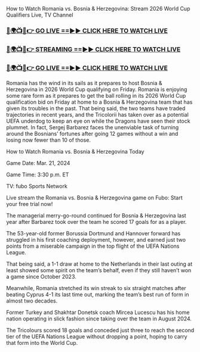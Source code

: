 How to Watch Romania vs. Bosnia & Herzegovina: Stream 2026 World Cup Qualifiers Live, TV Channel

<h3><a href="https://t.co/P4w5nBbPFk">🔴🌍📺📱👉 GO LIVE ==►► CLICK HERE TO WATCH LIVE</a></h3>

<h3><a href="https://t.co/P4w5nBbPFk">🔴🌍📺📱👉 STREAMING ==►► CLICK HERE TO WATCH LIVE</a></h3>

<h3><a href="https://t.co/P4w5nBbPFk">🔴🌍📺📱👉 GO LIVE ==►► CLICK HERE TO WATCH LIVE</a></h3>

Romania has the wind in its sails as it prepares to host Bosnia & Herzegovina in 2026 World Cup qualifying on Friday.
Romania is enjoying some rare form as it prepares to get the ball rolling in its 2026 World Cup qualification bid on Friday at home to a Bosnia & Herzegovina team that has given its troubles in the past. That being said, the two teams have traded trajectories in recent years, and the Tricolorii has taken over as a potential UEFA underdog to keep an eye on while the Dragons have seen their stock plummet. In fact, Sergej Barbarez faces the unenviable task of turning around the Bosnians’ fortunes after going 12 games without a win and losing now fewer than 10 of those.

How to Watch Romania vs. Bosnia & Herzegovina Today

Game Date: Mar. 21, 2024

Game Time: 3:30 p.m. ET

TV: fubo Sports Network

Live stream the Romania vs. Bosnia & Herzegovina game on Fubo: Start your free trial now!

The managerial merry-go-round continued for Bosnia & Herzegovina last year after Barbarez took over the team he scored 17 goals for as a player.

The 53-year-old former Borussia Dortmund and Hannover forward has struggled in his first coaching deployment, however, and earned just two points from a miserable campaign in the top flight of the UEFA Nations League.

That being said, a 1-1 draw at home to the Netherlands in their last outing at least showed some spirit on the team’s behalf, even if they still haven’t won a game since October 2023.

Meanwhile, Romania stretched its win streak to six straight matches after beating Cyprus 4-1 its last time out, marking the team’s best run of form in almost two decades.

Former Turkey and Shakhtar Donetsk coach Mircea Lucescu has his home nation operating in slick fashion since taking over the team in August 2024.

The Tricolours scored 18 goals and conceded just three to reach the second tier of the UEFA Nations League without dropping a point, hoping to carry that form into the World Cup.
